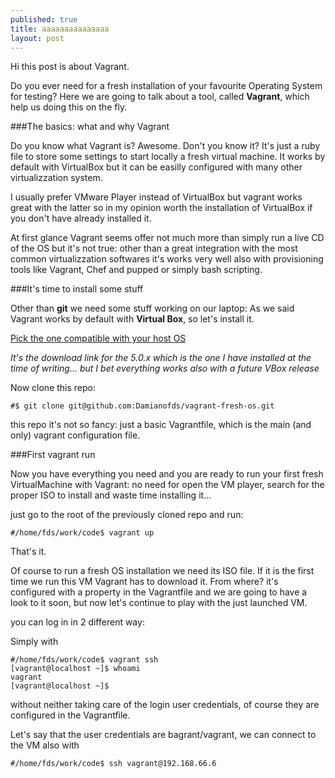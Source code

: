 ```yaml
---
published: true
title: aaaaaaaaaaaaaaa
layout: post
---
```

Hi this post is about Vagrant. 

Do you ever need for a fresh installation of your favourite Operating System for testing? Here we are going to talk about a tool, called **Vagrant**, which help us doing this on the fly.

###The basics: what and why Vagrant

Do you know what Vagrant is? Awesome. 
Don't you know it? It's just a ruby file to store some settings to start locally a fresh virtual machine. It works by default with VirtualBox but it can be easilly configured with many other virtualizzation system.

I usually prefer VMware Player instead of VirtualBox but vagrant works great with the latter so in my opinion worth the installation of VirtualBox if you don't have already installed it.

At first glance Vagrant seems offer not much more than simply run a live CD of the OS but it's not true: other than a great integration with the most common virtualizzation softwares it's works very well also with provisioning tools like Vagrant, Chef and pupped or simply bash scripting.

###It's time to install some stuff

Other than **git** we need some stuff working on our laptop:
As we said Vagrant works by default with **Virtual Box**, so let's install it. 

[Pick the one compatible with your host OS](https://www.virtualbox.org/wiki/Download_Old_Builds_5_0)
 
*It's the download link for the 5.0.x which is the one I have installed at the time of writing... but I bet everything works also with a future VBox release*

Now clone this repo:

~~~~~~~~~~~~~~~~
#$ git clone git@github.com:Damianofds/vagrant-fresh-os.git
~~~~~~~~~~~~~~~~~~~~~~~~

this repo it's not so fancy: just a basic Vagrantfile, which is the main (and only) vagrant configuration file.

###First vagrant run

Now you have everything you need and you are ready to run your first fresh VirtualMachine with Vagrant: no need for open the VM player, search for the proper ISO to install and waste time installing it...

just go to the root of the previously cloned repo and run:

~~~~~~~~~~~~~~~~
#/home/fds/work/code$ vagrant up
~~~~~~~~~~~~~~~~~~~~~~~~

That's it.

Of course to run a fresh OS installation we need its ISO file. If it is the first time we run this VM Vagrant has to download it. From where? it's configured with a property in the Vagrantfile and we are going to have a look to it soon, but now let's continue to play with the just launched VM.

you can log in in 2 different way:

Simply with

~~~~~~~~~~~~~~~~
#/home/fds/work/code$ vagrant ssh
[vagrant@localhost ~]$ whoami
vagrant
[vagrant@localhost ~]$
~~~~~~~~~~~~~~~~~~~~~~~~

without neither taking care of the login user credentials, of course they are configured in the Vagrantfile. 

Let's say that the user credentials are bagrant/vagrant, we can connect to the VM also with 

~~~~~~~~~~~~~~~~
#/home/fds/work/code$ ssh vagrant@192.168.66.6
~~~~~~~~~~~~~~~~~~~~~~~~